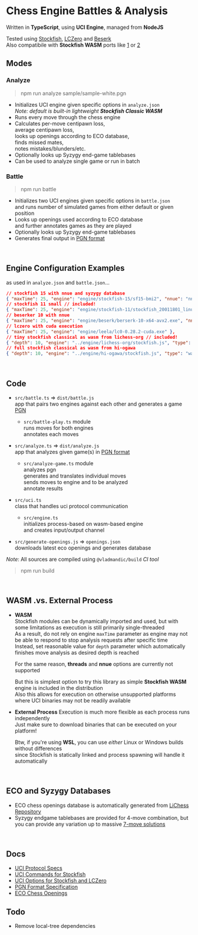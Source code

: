 # Chess Engine Battles & Analysis

Written in **TypeScript**, using **UCI Engine**, managed from **NodeJS**

Tested using [Stockfish](https://stockfishchess.org/), [LCZero](https://lczero.org/) and [Beserk](https://github.com/jhonnold/berserk)  
Also compatibile with **Stockfish WASM** ports like [1](https://github.com/lichess-org/stockfish.wasm) or [2](https://github.com/hi-ogawa/Stockfish)  


## Modes

### **Analyze**

  > npm run analyze sample/sample-white.pgn

- Initializes UCI engine given specific options in `analyze.json`  
  *Note: default is built-in lightweight **Stockfish Classic WASM***  
- Runs every move through the chess engine
- Calculates per-move centipawn loss,  
  average centipawn loss,  
  looks up openings according to ECO database,  
  finds missed mates,  
  notes mistakes/blunders/etc.  
- Optionally looks up Syzygy end-game tablebases  
- Can be used to analyze single game or run in batch

### **Battle**

  > npm run battle

- Initializes two UCI engines given specific options in `battle.json`  
  and runs number of simulated games from either default or given position  
- Looks up openings used according to ECO database  
  and further annotates games as they are played  
- Optionally looks up Syzygy end-game tablebases  
- Generates final output in [PGN format](https://www.chess.com/terms/chess-pgn)  

<br>

## Engine Configuration Examples

as used in `analyze.json` and `battle.json`...

```json
// stockfish 15 with nnue and syzygy database
{ "maxTime": 25, "engine": "engine/stockfish-15/sf15-bmi2", "nnue": "nn-6877cd24400e.nnue", "syzygy": "engine/syzygy" }, 
// stockfish 11 small // included!
{ "maxTime": 25, "engine": "engine/stockfish-11/stockfish_20011801_linux" }, 
// beserker 10 with nnue
{ "maxTime": 25, "engine": "engine/beserk/berserk-10-x64-avx2.exe", "nnue": "engine/beserk/berserk-c982d9682d4e.nn" }
// lczero with cuda execution
{ "maxTime": 25, "engine": "engine/leela/lc0-0.28.2-cuda.exe" },
// tiny stockfish classical as wasm from lichess-org // included!
{ "depth": 10, "engine": "../engine/lichess-org/stockfish.js", "type": "wasm" }
// full stockfish classical as wasm from hi-ogawa
{ "depth": 10, "engine": "../engine/hi-ogawa/stockfish.js", "type": "wasm" }
```

<br>

## Code

- `src/battle.ts` => `dist/battle.js`  
  app that pairs two engines against each other and generates a game [PGN](https://www.chess.com/terms/chess-pgn)  
  - `src/battle-play.ts` module  
    runs moves for both engines  
    annotates each moves  

- `src/analyze.ts` => `dist/analyze.js`   
  app that analyzes given game(s) in [PGN format](https://www.chess.com/terms/chess-pgn)  
  - `src/analyze-game.ts` module  
    analyzes pgn  
    generates and translates individual moves  
    sends moves to engine and to be analyzed  
    annotate results  

- `src/uci.ts`  
  class that handles uci protocol communication  
  - `src/engine.ts`  
    initializes process-based on wasm-based engine  
    and creates input/output channel  

- `src/generate-openings.js` => `openings.json`  
  downloads latest eco openings and generates database  

*Note*: All sources are compiled using `@vladmandic/build` *CI tool*
> npm run build

<br>

## WASM .vs. External Process

- **WASM**  
  Stockfish modules can be dynamically imported and used, but with some limitations as execution is still primarily single-threaded  
  As a result, do not rely on engine `maxTime` parameter as engine may not be able to respond to stop analysis requests after specific time  
  Instead, set reasonable value for `depth` parameter which automatically finishes move analysis as desired depth is reached  

  For the same reason, **threads** and **nnue** options are currently not supported  

  But this is simplest option to try this library as simple **Stockfish WASM** engine is included in the distribution  
  Also this allows for execution on otherwise unsupported platforms where UCI binaries may not be readily available  

- **External Process**
  Execution is much more flexible as each process runs independently  
  Just make sure to download binaries that can be executed on your platform!  

  Btw, if you're using **WSL**, you can use *either* Linux or Windows builds without differences  
  since Stockfish is statically linked and process spawning will handle it automatically

<br>

## ECO and Syzygy Databases

- ECO chess openings database is automatically generated from [LiChess Repository](https://github.com/lichess-org/chess-openings)
- Syzygy endgame tablebases are provided for 4-move combination, but you can provide any variation up to massive [7-move solutions](https://syzygy-tables.info/)

<br>

## Docs
- [UCI Protocol Specs](docs/uci-protocol.md)
- [UCI Commands for Stockfish](docs/uci-stockfish.md)
- [UCI Options for Stockfish and LCZero](docs/uci-options.md)
- [PGN Format Specification](docs/pgn-specs.md)
- [ECO Chess Openings](https://github.com/lichess-org/chess-openings)

## Todo

- Remove local-tree dependencies
